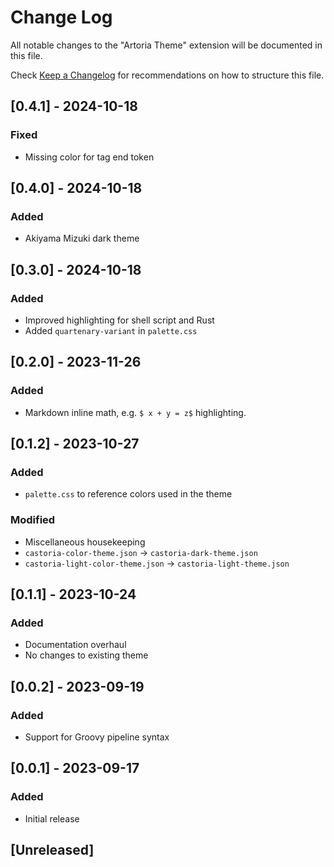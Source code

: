 # Change Log


All notable changes to the "Artoria Theme" extension will be documented in this file.

Check [Keep a Changelog](http://keepachangelog.com/) for recommendations on how to structure this file.

## [0.4.1] - 2024-10-18

### Fixed

- Missing color for tag end token

## [0.4.0] - 2024-10-18

### Added

- Akiyama Mizuki dark theme

## [0.3.0] - 2024-10-18

### Added

- Improved highlighting for shell script and Rust
- Added `quartenary-variant` in `palette.css`

## [0.2.0] - 2023-11-26

### Added

- Markdown inline math, e.g. `$ x + y = z$` highlighting.

## [0.1.2] - 2023-10-27

### Added

- `palette.css` to reference colors used in the theme

### Modified

- Miscellaneous housekeeping
- `castoria-color-theme.json` &rightarrow; `castoria-dark-theme.json`
- `castoria-light-color-theme.json` &rightarrow; `castoria-light-theme.json`

## [0.1.1] - 2023-10-24

### Added

- Documentation overhaul
- No changes to existing theme

## [0.0.2] - 2023-09-19

### Added

- Support for Groovy pipeline syntax

## [0.0.1] - 2023-09-17

### Added

- Initial release

## [Unreleased]
